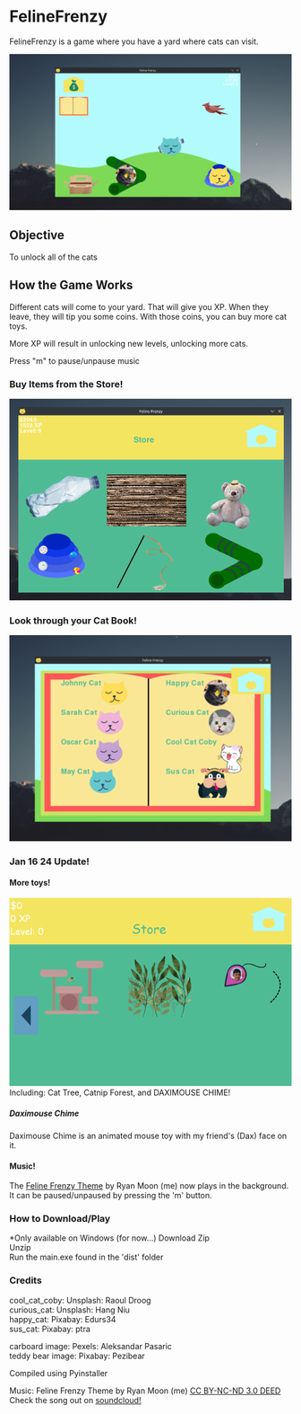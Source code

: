 # FelineFrenzy
FelineFrenzy is a game where you have a yard where cats can visit.

![Homescreen of Feline Frenzy](preview_images/preview_image.png)

## Objective
To unlock all of the cats

## How the Game Works
Different cats will come to your yard. That will give you XP.
When they leave, they will tip you some coins. With those coins, you can buy more cat toys.

More XP will result in unlocking new levels, unlocking more cats.

Press "m" to pause/unpause music

### Buy Items from the Store!
![The Store](preview_images/store_preview.png)

### Look through your Cat Book!
![Cat Book](preview_images/cat_book_preview.png)

### Jan 16 24 Update!

#### More toys!
![More Toys](preview_images/more_toys.png)
Including: Cat Tree, Catnip Forest, and DAXIMOUSE CHIME!

##### Daximouse Chime
Daximouse Chime is an animated mouse toy with my friend's (Dax) face on it.

#### Music!
The [Feline Frenzy Theme](https://soundcloud.com/ryan-moon-895940782/feline-frenzy-theme) by Ryan Moon (me) now plays in the background. It can be paused/unpaused by pressing the 'm' button.

### How to Download/Play
*Only available on Windows (for now...)
Download Zip <br />
Unzip <br />
Run the main.exe found in the 'dist' folder

### Credits
cool_cat_coby: Unsplash: Raoul Droog <br />
curious_cat: Unsplash: Hang Niu <br />
happy_cat: Pixabay: Edurs34 <br />
sus_cat: Pixabay: ptra <br />

carboard image: Pexels: Aleksandar Pasaric <br />
teddy bear image: Pixabay: Pezibear <br />

Compiled using Pyinstaller

Music: Feline Frenzy Theme by Ryan Moon (me)
[CC BY-NC-ND 3.0 DEED](https://creativecommons.org/licenses/by-nc-nd/3.0/) <br />
Check the song out on [soundcloud!](https://soundcloud.com/ryan-moon-895940782/feline-frenzy-theme)
